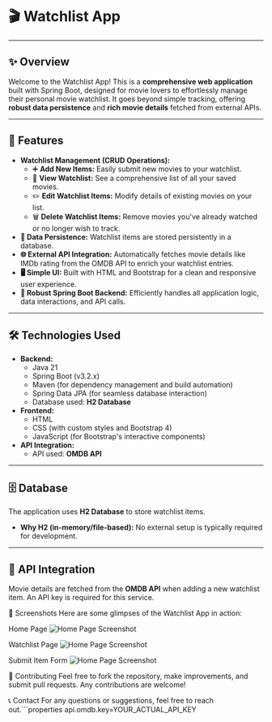 # 🎬 Watchlist App

---

## ✨ Overview

Welcome to the Watchlist App! This is a **comprehensive web application** built with Spring Boot, designed for movie lovers to effortlessly manage their personal movie watchlist. It goes beyond simple tracking, offering **robust data persistence** and **rich movie details** fetched from external APIs.

---

## 🌟 Features

* **Watchlist Management (CRUD Operations):**
    * ➕ **Add New Items:** Easily submit new movies to your watchlist.
    * 👀 **View Watchlist:** See a comprehensive list of all your saved movies.
    * ✏️ **Edit Watchlist Items:** Modify details of existing movies on your list.
    * 🗑️ **Delete Watchlist Items:** Remove movies you've already watched or no longer wish to track.
* **💾 Data Persistence:** Watchlist items are stored persistently in a database.
* **🌐 External API Integration:** Automatically fetches movie details like IMDb rating from the OMDB API to enrich your watchlist entries.
* **🖥️ Simple UI:** Built with HTML and Bootstrap for a clean and responsive user experience.
* **🚀 Robust Spring Boot Backend:** Efficiently handles all application logic, data interactions, and API calls.

---

## 🛠️ Technologies Used

* **Backend:**
    * Java 21
    * Spring Boot (v3.2.x)
    * Maven (for dependency management and build automation)
    * Spring Data JPA (for seamless database interaction)
    * Database used: **H2 Database**
* **Frontend:**
    * HTML
    * CSS (with custom styles and Bootstrap 4)
    * JavaScript (for Bootstrap's interactive components)
* **API Integration:**
    * API used: **OMDB API**

---

## 🗄️ Database

The application uses **H2 Database** to store watchlist items.

* **Why H2 (in-memory/file-based):** No external setup is typically required for development.

---

## 🔗 API Integration

Movie details are fetched from the **OMDB API** when adding a new watchlist item. An API key is required for this service.

📸 Screenshots
Here are some glimpses of the Watchlist App in action:

Home Page
<img src="images/homepage_screenshot.png" alt="Home Page Screenshot">

Watchlist Page
<img src="images/homepage_screenshot.png" alt="Home Page Screenshot">

Submit Item Form
<img src="images/homepage_screenshot.png" alt="Home Page Screenshot">

🤝 Contributing
Feel free to fork the repository, make improvements, and submit pull requests. Any contributions are welcome!

📞 Contact
For any questions or suggestions, feel free to reach out.```properties
api.omdb.key=YOUR_ACTUAL_API_KEY
